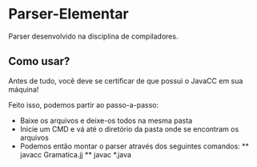# Parser-Elementar
Parser desenvolvido na disciplina de compiladores.

## Como usar?
Antes de tudo, você deve se certificar de que possui o JavaCC em sua máquina!

Feito isso, podemos partir ao passo-a-passo:
* Baixe os arquivos e deixe-os todos na mesma pasta
* Inicie um CMD e vá até o diretório da pasta onde se encontram os arquivos
* Podemos então montar o parser através dos seguintes comandos:
** javacc Gramatica.jj
** javac *.java
